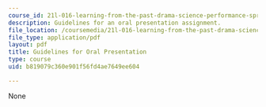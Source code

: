 ```yaml
---
course_id: 21l-016-learning-from-the-past-drama-science-performance-spring-2009
description: Guidelines for an oral presentation assignment.
file_location: /coursemedia/21l-016-learning-from-the-past-drama-science-performance-spring-2009/b819079c360e901f56fd4ae7649ee604_MIT21L_016s09_assn03_guide_pres.pdf
file_type: application/pdf
layout: pdf
title: Guidelines for Oral Presentation
type: course
uid: b819079c360e901f56fd4ae7649ee604

---
```

None
